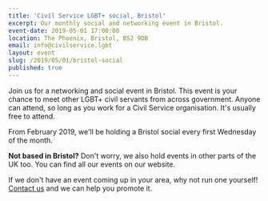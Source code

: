 ```yaml
---
title: 'Civil Service LGBT+ social, Bristol'
excerpt: Our monthly social and networking event in Bristol.
event-date: 2019-05-01 17:00:00
location: The Phoenix, Bristol, BS2 9DB
email: info@civilservice.lgbt
layout: event
slug: /2019/05/01/bristol-social
published: true
---
```

Join us for a networking and social event in Bristol. This event is your chance to meet other LGBT+ civil servants from across government. Anyone can attend, so long as you work for a Civil Service organisation. It's usually free to attend.

From February 2019, we'll be holding a Bristol social every first Wednesday of the month.

**Not based in Bristol?** Don't worry, we also hold events in other parts of the UK too. You can find all our events on our website.

If we don't have an event coming up in your area, why not run one yourself! [Contact us](/about/contact-us/) and we can help you promote it.
